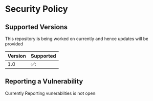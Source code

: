 # Security Policy

## Supported Versions

This repository is being worked on currently and hence updates will be provided

| Version | Supported          |
| ------- | ------------------ |
| 1.0   | ✅: |

## Reporting a Vulnerability

Currently Reporting vunerablities is not open
